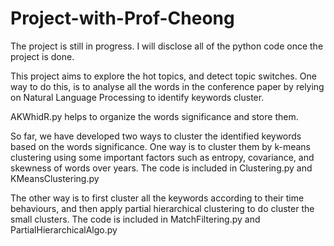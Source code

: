 # Project-with-Prof-Cheong

The project is still in progress. I will disclose all of the python code once the project is done.

This project aims to explore the hot topics, and detect topic switches. One way to do this, is to analyse all the words in the conference paper by relying on Natural Language Processing to identify keywords cluster.

AKWhidR.py helps to organize the words significance and store them.

So far, we have developed two ways to cluster the identified keywords based on the words significance. One way is to cluster them by k-means clustering using some important factors such as entropy, covariance, and skewness of words over years. The code is included in Clustering.py and KMeansClustering.py

The other way is to first cluster all the keywords according to their time behaviours, and then apply partial hierarchical clustering to do cluster the small clusters. The code is included in MatchFiltering.py and PartialHierarchicalAlgo.py
